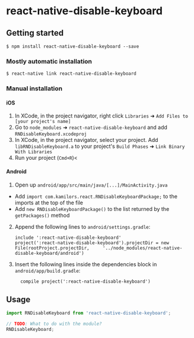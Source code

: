 
# react-native-disable-keyboard

## Getting started

`$ npm install react-native-disable-keyboard --save`

### Mostly automatic installation

`$ react-native link react-native-disable-keyboard`

### Manual installation


#### iOS

1. In XCode, in the project navigator, right click `Libraries` ➜ `Add Files to [your project's name]`
2. Go to `node_modules` ➜ `react-native-disable-keyboard` and add `RNDisableKeyboard.xcodeproj`
3. In XCode, in the project navigator, select your project. Add `libRNDisableKeyboard.a` to your project's `Build Phases` ➜ `Link Binary With Libraries`
4. Run your project (`Cmd+R`)<

#### Android

1. Open up `android/app/src/main/java/[...]/MainActivity.java`
  - Add `import com.kamilors.react.RNDisableKeyboardPackage;` to the imports at the top of the file
  - Add `new RNDisableKeyboardPackage()` to the list returned by the `getPackages()` method
2. Append the following lines to `android/settings.gradle`:
  	```
  	include ':react-native-disable-keyboard'
  	project(':react-native-disable-keyboard').projectDir = new File(rootProject.projectDir, 	'../node_modules/react-native-disable-keyboard/android')
  	```
3. Insert the following lines inside the dependencies block in `android/app/build.gradle`:
  	```
      compile project(':react-native-disable-keyboard')
  	```


## Usage
```javascript
import RNDisableKeyboard from 'react-native-disable-keyboard';

// TODO: What to do with the module?
RNDisableKeyboard;
```
  
